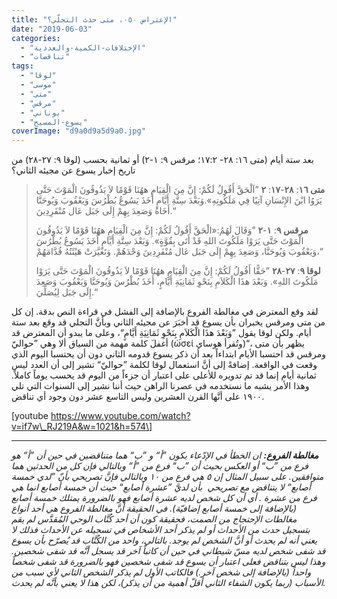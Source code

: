 ```yaml
---
title: "الإعتراض ٠٥٠، متى حدث التجلّي؟"
date: "2019-06-03"
categories: 
  - "الإختلافات-الكمية-والعددية"
  - "تناقضات"
tags: 
  - "لوقا"
  - "موسى"
  - "متى"
  - "مرقس"
  - "يوناني"
  - "يسوع-المسيح"
coverImage: "d9a0d9a5d9a0.jpg"
---
```


بعد ستة أيام (متى ١٦: ٢٨- ١٧:٢؛ مرقس ٩: ١-٢) أو ثمانية بحسب (لوقا ٩: ٢٧-٢٨) من تاريخ إخبار يسوع عن مجيئه الثاني؟

> **متى ١٦**: **٢٨**\-**١٧**: **٢** ”اَلْحَقَّ أَقُولُ لَكُمْ: إِنَّ مِنَ الْقِيَامِ ههُنَا قَوْمًا لاَ يَذُوقُونَ الْمَوْتَ حَتَّى يَرَوُا ابْنَ الإِنْسَانِ آتِيًا فِي مَلَكُوتِهِ».وَبَعْدَ سِتَّةِ أَيَّامٍ أَخَذَ يَسُوعُ بُطْرُسَ وَيَعْقُوبَ وَيُوحَنَّا أَخَاهُ وَصَعِدَ بِهِمْ إِلَى جَبَل عَال مُنْفَرِدِينَ.“
> 
> **مرقس ٩**: **١**\-**٢** ”وَقَالَ لَهُمُ:«الْحَقَّ أَقُولُ لَكُمْ: إِنَّ مِنَ الْقِيَامِ ههُنَا قَوْمًا لاَ يَذُوقُونَ الْمَوْتَ حَتَّى يَرَوْا مَلَكُوتَ اللهِ قَدْ أَتَى بِقُوَّةٍ». وَبَعْدَ سِتَّةِ أَيَّامٍ أَخَذَ يَسُوعُ بُطْرُسَ وَيَعْقُوبَ وَيُوحَنَّا، وَصَعِدَ بِهِمْ إِلَى جَبَل عَال مُنْفَرِدِينَ وَحْدَهُمْ. وَتَغَيَّرَتْ هَيْئَتُهُ قُدَّامَهُمْ،“
> 
> **لوقا ٩**: **٢٧**\-**٢٨** ”حَقًّا أَقُولُ لَكُمْ: إِنَّ مِنَ الْقِيَامِ ههُنَا قَوْمًا لاَ يَذُوقُونَ الْمَوْتَ حَتَّى يَرَوْا مَلَكُوتَ اللهِ». وَبَعْدَ هذَا الْكَلاَمِ بِنَحْوِ ثَمَانِيَةِ أَيَّامٍ، أَخَذَ بُطْرُسَ وَيُوحَنَّا وَيَعْقُوبَ وَصَعِدَ إِلَى جَبَل لِيُصَلِّيَ.“

لقد وقع المعترض في مغالطة الفروع بالإضافة إلى الفشل في قراءة النص بدقة. إن كل من متى ومرقس يخبران بأن يسوع قد أخبَرَ عن مجيئه الثاني وبأنَّ التجلي قد وقع بعد ستة أيام. ولكن لوقا يقول ”وَبَعْدَ هذَا الْكَلاَمِ بِنَحْوِ ثَمَانِيَةِ أَيَّامٍ“، وعلى ما يبدو أن المعترض قد أغفلَ كلمة مهمة من السياق ألا وهي ”حواليّ (ὡσεί وتُقرأ هوساي)“، يظهر بأن متى ومرقس قد احتسبا الأيام ابتداءاً بعد أن ذكر يسوع قدومه الثاني دون أن يحتسبا اليوم الذي وقعت في الواقعة. إضافةً إلى أنَّ استعمال لوقا لكلمة ”حواليّ“ تشير إلى أن العدد ليس ثمانية أيام إنما قد تم تدويره للأعلى على اعتبار أن جزءاً من اليوم قد يحسب يوماً كاملاً. وهذا الأمر يشبه ما نستخدمه في عصرنا الراهن حيث أننا نشير إلى السنوات التي تلي ١٩٠٠ على أنَّها القرن العشرين وليس التاسع عشر دون وجود أي تناقض.

\[youtube https://www.youtube.com/watch?v=if7w\_RJ219A&w=1021&h=574\]

* * *

_**مغالطة الفروع:** ان الخطأ في الإدّعاء بكون ”أ“ و ”ب“ هما متناقضين في حين أن ”أ“ هو فرع من ”ب“ أو العكس بحيث أن ”ب“ فرع من ”أ“ وبالتالي فإن كل من الحدثين هما متوافقين. على سبيل المثال إن ٥ هي فرع من ١٠ وبالتالي فإنَّ تصريحي بأنّ ”لدي خمسة أصابع“ لا يتناقض مع تصريحي  بأن لديَّ ”عشرة أصابع“ حيث أن خمسة أصابع انما هي فرع من عشرة . أي أن كل شخص لديه عشرة أصابع فهو بالضرورة يمتلك خمسة أصابع (بالإضافة إلى خمسة أصابع إضافيّة). في الحقيقة أنَّ مغالطة الفروع هي أحد أنواع مغالطات الإحتجاج من الصمت، فحقيقة كون أن أحد كُتَّاب الوحي المُقدَّس لم يقم بتسجيل حدث من الأحداث أو لم يذكر أحد الأشخاص في تسجيله عن الأحداث فذلك لا يعني أنه لم يحدث أو أنَّ الشخص لم يوجد. بالتالي، واحد من الكُتَّاب قد يُصرّح بأن يسوع قد شفى شخص لديه مسّ شيطاني في حين أن كاتباً آخر قد يسجل أنَّه قد شفى شخصين. وهذا ليس بتناقض فعلى اعتبار أن يسوع قد شفى شخصين فهو بالضرورة قد شفى شخصاً واحداً (بالإضافة إلى شخص آخر.) فالكاتب الأول لم يذكر الشخص الثاني لأي سبب من الأسباب (ربما يكون الشفاء الثاني أقلّ أهمية من أن يذكر)، لكن هذا لا يعني بأنَّه لم يحدث._
